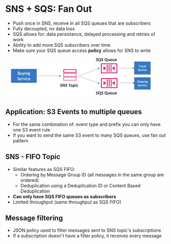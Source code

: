 # SNS + SQS: Fan Out

* Push once in SNS, receive in all SQS queues that are subscribers
* Fully decoupled, no data loss
* SQS allows for: data persistance, delayed processing and retries of work
* Ability to add more SQS subscribers over time
* Make sure your SQS queue access **policy** allows for SNS to write

![fan_out](images/fan_out.png)

## Application: S3 Events to multiple queues

* For the same combination of: event type and prefix you can only have one S3 event rule
* If you want to send the same S3 event to many SQS queues, use fan out pattern

## SNS - FIFO Topic

* Similar features as SQS FIFO:
  * Ordering by Message Group ID (all messages in the same group are ordered)
  * Deduplication using a Deduplication ID or Content Based Deduplication
* **Can only have SQS FIFO queues as subscribers**
* Limited throughput (same throughput as SQS FIFO)

## Message filtering

* JSON policy used to filter messages sent to SNS topic's subscriptions
* If a subscription doesn't have a filter policy, it receives every message
